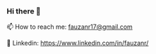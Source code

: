 ### Hi there 👋
📫 How to reach me: fauzanr17@gmail.com

👜 Linkedin: https://www.linkedin.com/in/fauzanr/
<!--
**fauzanr/fauzanr** is a ✨ _special_ ✨ repository because its `README.md` (this file) appears on your GitHub profile.

Here are some ideas to get you started:

- 🔭 I’m currently working on ...
- 🌱 I’m currently learning ...
- 👯 I’m looking to collaborate on ...
- 🤔 I’m looking for help with ...
- 💬 Ask me about ...
📫 How to reach me: fauzanr17@gmail.com
👜 Linkedin: https://www.linkedin.com/in/fauzanr/
- 😄 Pronouns: ...
- ⚡ Fun fact: ...
-->
